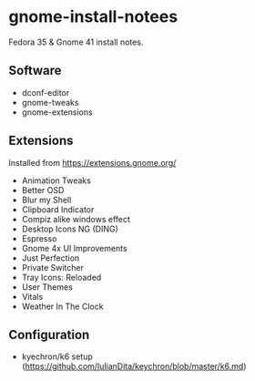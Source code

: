 # gnome-install-notees
Fedora 35 &amp; Gnome 41 install notes.

## Software
- dconf-editor
- gnome-tweaks
- gnome-extensions

## Extensions
Installed from https://extensions.gnome.org/

- Animation Tweaks
- Better OSD 
- Blur my Shell 
- Clipboard Indicator 
- Compiz alike windows effect 
- Desktop Icons NG (DING) 
- Espresso 
- Gnome 4x UI Improvements  
- Just Perfection  
- Private Switcher 
- Tray Icons: Reloaded 
- User Themes 
- Vitals 
- Weather In The Clock

## Configuration
 - kyechron/k6 setup (https://github.com/IulianDita/keychron/blob/master/k6.md)
